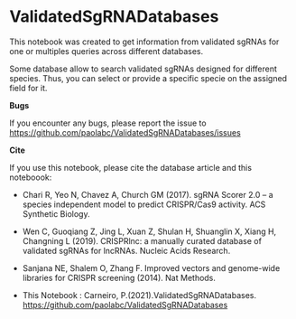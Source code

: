 # ValidatedSgRNADatabases

This notebook was created to get information from validated sgRNAs for one or multiples queries across different databases.

Some database allow to search validated sgRNAs designed for different species. Thus, you can select or provide a specific specie on the assigned field for it.

**Bugs**

If you encounter any bugs, please report the issue to https://github.com/paolabc/ValidatedSgRNADatabases/issues


**Cite**

If you use this notebook, please cite the database article and this noteboook:

- Chari R, Yeo N, Chavez A, Church GM (2017). sgRNA Scorer 2.0 – a species independent model to predict CRISPR/Cas9 activity. ACS Synthetic Biology.

- Wen C, Guoqiang Z, Jing L, Xuan Z, Shulan H, Shuanglin X, Xiang H, Changning L (2019). CRISPRlnc: a manually curated database of validated sgRNAs for lncRNAs. Nucleic Acids Research.

- Sanjana NE, Shalem O, Zhang F. Improved vectors and genome-wide libraries for CRISPR screening (2014). Nat Methods.

- This Notebook : Carneiro, P.(2021).ValidatedSgRNADatabases. https://github.com/paolabc/ValidatedSgRNADatabases


